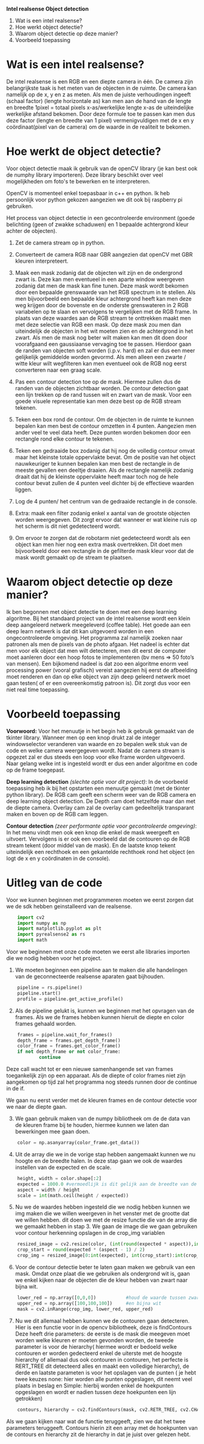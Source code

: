 ﻿**Intel realsense
Object detection** 

 1. Wat is een intel realsense?
 2. Hoe werkt object detectie?
 3. Waarom object detectie op deze manier?
 4. Voorbeeld toepassing

# Wat is een intel realsense?

De intel realsense is een RGB en een diepte camera in één. De camera zijn belangrijkste taak is het meten van de objecten in de ruimte. De camera kan namelijk op de x, y en z as meten. Als men de juiste verhoudingen ingeeft (schaal factor) (lengte horizontale as) kan men aan de hand van de lengte en breedte 1pixel = totaal pixels x-as/werkelijke lengte x-as de uiteindelijke werkelijke afstand bekomen. Door deze formule toe te passen kan men dus deze factor (lengte en breedte van 1 pixel) vermenigvuldigen met de x en y coördinaat(pixel van de camera) om de waarde in de realiteit te bekomen.

# Hoe werkt de object detectie?
Voor object detectie maak ik gebruik van de openCV library (je kan best ook de numphy library importeren). Deze library beschikt over veel mogelijkheden om foto's te bewerken en te interpreteren.

OpenCV is momenteel enkel toepasbaar in c++ en python. Ik heb persoonlijk voor python gekozen aangezien we dit ook bij raspberry pi gebruiken.

Het process van object detectie in een gecontroleerde environment (goede belichting (geen of zwakke schaduwen) en 1 bepaalde achtergrond kleur achter de objecten).

1.  Zet de camera stream op in python.

2.  Converteert de camera RGB naar GBR aangezien dat openCV met GBR kleuren interpreteert.
    
3.  Maak een mask zodanig dat de objecten wit zijn en de ondergrond zwart is. Deze kan men eventueel in een aparte window weergeven zodanig dat men de mask kan fine tunen.
Deze mask wordt bekomen door een bepaalde grenswaarde van het RGB spectrum in te stellen. Als men bijvoorbeeld een bepaalde kleur achtergrond heeft kan men deze weg krijgen door de bovenste en de onderste grenswateren in 2 RGB variabelen op te slaan en vervolgens te vergelijken met de RGB frame. In plaats van deze waardes aan de RGB stream te onttrekken maakt men met deze selectie van RGB een mask. Op deze mask zou men dan uiteindelijk de objecten in het wit moeten zien en de achtergrond in het zwart.
Als men de mask nog beter wilt maken kan men dit doen door voorafgaand een gaussiaanse vervaging toe te passen. Hierdoor gaan de randen van objecten soft worden (i.p.v. hard) en zal er dus een meer gelijkelijk gemiddelde worden gevormd. Als men alleen een zwarte / witte kleur wilt wegfilteren kan men eventueel ook de RGB nog eerst converteren naar een graag scale.

4.  Pas een contour detection toe op de mask. Hiermee zullen dus de randen van de objecten zichtbaar worden.
De contour detection gaat een lijn trekken op de rand tussen wit en zwart van de mask. Voor een goede visuele representatie kan men deze best op de RGB stream tekenen.

5.  Teken een box rond de contour.
Om de objecten in de ruimte te kunnen bepalen kan men best de contour omzetten in 4 punten. Aangezien men ander veel te veel data heeft. Deze punten worden bekomen door een rectangle rond elke contour te tekenen.

6.  Teken een gedraaide box zodanig dat hij nog de volledig contour omvat maar het kleinste totale oppervlakte bevat.
Om de positie van het object nauwkeuriger te kunnen bepalen kan men best de rectangle in de meeste gevallen een deeltje draaien. Als de rectangle namelijk zodanig draait dat hij de kleinste oppervlakte heeft maar toch nog de hele contour bevat zullen de 4 punten veel dichter bij de effectieve waarden liggen.

8.  Log de 4 punten/ het centrum van de gedraaide rectangle in de console.
    
9.  Extra: maak een filter zodanig enkel x aantal van de grootste objecten worden weergegeven. Dit zorgt ervoor dat wanneer er wat kleine ruis op het scherm is dit niet gedetecteerd wordt.
    
10.  Om ervoor te zorgen dat de robotarm niet gedetecteerd wordt als een object kan men hier nog een extra mask overtrekken. Dit doet men bijvoorbeeld door een rectangle in de gefilterde mask kleur voor dat de mask wordt gemaakt op de stream te plaatsen.
   
# Waarom object detectie op deze manier?

Ik ben begonnen met object detectie te doen met een deep learning algoritme. Bij het standaard project van de intel realsense wordt een klein deep aangeleerd netwerk meegeleverd (coffee table). Het goede aan een deep learn netwerk is dat dit kan uitgevoerd worden in een ongecontroleerde omgeving. Het programma zal namelijk zoeken naar patronen als men de pixels van de photo afgaan. Het nadeel is echter dat men voor elk object dat men wilt detecteren, men dit eerst de computer moet aanleren door een hoop fotos te implementeren (bv mens => 50 foto’s van mensen). Een bijkomend nadeel is dat zoo een algoritme enorm veel processing power (vooral grafisch) vereist aangezien hij eerst de afbeelding moet renderen en dan op elke object van zijn deep geleerd netwerk moet gaan testen( of er een overeenkomstig patroon is). Dit zorgt dus voor een niet real time toepassing.

# Voorbeeld toepassing

**Voorwoord:**
Voor het menuutje in het begin heb ik gebruik gemaakt van de tkinter library. Wanneer men op een knop drukt zal de integer windowselector veranderen van waarde en zo bepalen welk stuk van de code en welke camera weergegeven wordt. Nadat de camera stream is opgezet zal er dus steeds een loop voor elke frame worden uitgevoerd. Naar gelang welke int is ingesteld wordt er dus een ander algoritme en code op de frame toegepast.

**Deep learning detection** *(slechte optie voor dit project)*:
In de voorbeeld toepassing heb ik bij het opstarten een menuutje gemaakt (met de tkinter python library). De RGB cam geeft een scherm weer van de RGB camera en deep learning object detection. De Depth cam doet hetzelfde maar dan met de diepte camera. Overlay cam zal de overlay cam gedeeltelijk transparant maken en boven op de RGB cam leggen.

**Contour detection** *(zeer performante optie voor gecontroleerde omgeving)*:
In het menu vindt men ook een knop die enkel de mask weergeeft en uitvoert. Vervolgens is er ook een voorbeeld dat de contouren op de RGB stream tekent (door middel van de mask). En de laatste knop tekent uiteindelijk een rechthoek en een gekantelde rechthoek rond het object (en logt de x en y coördinaten in de console).

# Uitleg van de code

Voor we kunnen beginnen met programmeren moeten we eerst zorgen dat we de sdk hebben geinstalleerd van de realsense.

```python
    import cv2
    import numpy as np
    import matplotlib.pyplot as plt
    import pyrealsense2 as rs
    import math
```
Voor we beginnen met onze code moeten we eerst alle libraries importen die we nodig hebben voor het project.

1. We moeten beginnen een pipeline aan te maken die alle handelingen van de geconnecteerde realsense aparaten gaat bijhouden.

```python
    pipeline = rs.pipeline()
    pipeline.start()
    profile = pipeline.get_active_profile()
```
2. Als de pipeline gelukt is, kunnen we beginnen met het opvragen van de frames. Als we de frames hebben kunnen hieruit de diepte en color frames gehaald worden.

```python
    frames = pipeline.wait_for_frames()
    depth_frame = frames.get_depth_frame()
    color_frame = frames.get_color_frame()
    if not depth_frame or not color_frame:
            continue
```
Deze call wacht tot er een nieuwe samenhangende set van frames toegankelijk zijn op een apparaat. Als de diepte of color frames niet zijn aangekomen op tijd zal het programma nog steeds runnen door de continue in de if.

We gaan nu eerst verder met de kleuren frames en de contour detectie voor we naar de diepte gaan.

3. We gaan gebruik maken van de numpy bibliotheek om de de data van de kleuren frame bij te houden, hiermee kunnen we laten dan bewerkingen mee gaan doen.

```python
    color = np.asanyarray(color_frame.get_data())
```

4. Uit de array die we in de vorige stap hebben aangemaakt kunnen we nu hoogte en de breedte halen. In deze stap gaan we ook de waardes instellen van de expected en de scale.

```python
    height, width = color.shape[:2]
    expected = 1000.0 #vermoedlijk is dit gelijk aan de breedte van de frame     
    aspect = width / height
    scale = int(math.ceil(height / expected))
```

5. Nu we de waardes hebben ingesteld die we nodig hebben kunnen we img maken die we willen weergeven in het venster met de grootte dat we willen hebben. dit doen we met de resize functie die van de array die we gemaakt hebben in stap 3. We gaan de image die we gaan gebruiken voor contour herkenning opslagen in de crop_img variablen

```python
    resized_image = cv2.resize(color, (int(round(expected * aspect)),int( expected)))
    crop_start = round(expected * (aspect - 1) / 2)
    crop_img = resized_image[0:int(expected), int(crop_start):int(crop_start+expected)]
```

6. Voor de contour detectie beter te laten gaan maken we gebruik van een mask. Omdat onze plaat die we gebruiken als ondergrond wit is, gaan we enkel kijken naar de objecten die de kleur hebben van zwart naar bijna wit.

```python
    lower_red = np.array([0,0,0])           #houd de waarde tussen zwart
    upper_red = np.array([100,100,100])     #en bijna wit
    mask = cv2.inRange(crop_img, lower_red, upper_red)
```

7. Nu we dit allemaal hebben kunnen we de contouren gaan detecteren. Hier is een functie voor in de opencv bibliotheek, deze is findContours
Deze heeft drie parameters: de eerste is de mask die meegeven moet worden welke kleuren er moeten gevonden worden, de tweede parameter is voor de hierarchy( hiermee wordt er bedoeld welke contouren er worden gedecteerd enkel de uiterste met de hoogste hierarchy of allemaal dus ook contouren in contouren, het perfecte is RERT_TREE dit detecteerd alles en maakt een volledige hierarchy), de derde en laatste parameten is voor het opslagen van de punten ( je hebt twee keuzes none: hier worden alle punten opgeslagen, dit neemt veel plaats in beslag en Simple: hierbij worden enkel de hoekpunten opgeslagen en wordt er nadien tussen deze hoekpunten een lijn getrokken)

```python
    contours, hierarchy = cv2.findContours(mask, cv2.RETR_TREE, cv2.CHAIN_APPROX_SIMPLE)
```
Als we gaan kijken naar wat de functie teruggeeft, zien we dat het twee parameters teruggeeft. Contours hierin zit een array met de hoekpunten van de contours en hierarchy zit de hierarchy in dat je juist over gelezen hebt.

